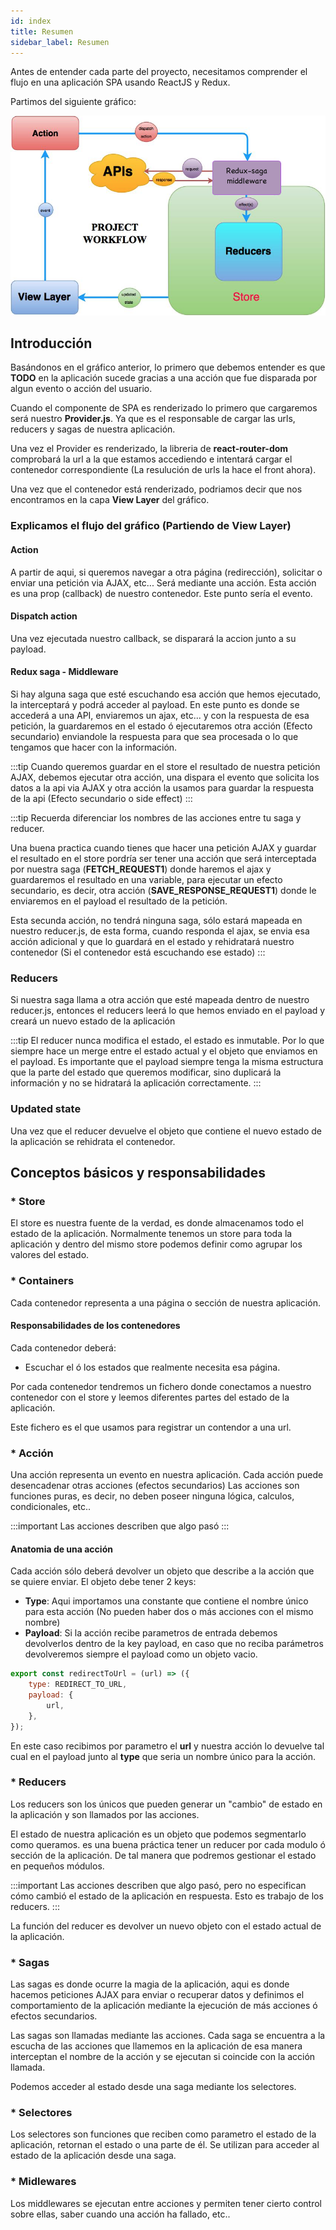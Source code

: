 ```yaml
---
id: index
title: Resumen
sidebar_label: Resumen
---
```


Antes de entender cada parte del proyecto, necesitamos comprender el flujo en una aplicación SPA usando ReactJS y Redux.

Partimos del siguiente gráfico:

![img](../static/img/redux-saga-diagram.png)

## Introducción
Basándonos en el gráfico anterior, lo primero que debemos entender es que **TODO** en la aplicación sucede gracias a una acción que fue disparada por algun evento o acción del usuario.

Cuando el componente de SPA es renderizado lo primero que cargaremos será nuestro **Provider.js**. Ya que es el responsable de cargar las urls, reducers y sagas de nuestra aplicación.

Una vez el Provider es renderizado, la libreria de **react-router-dom** comprobará la url a la que estamos accediendo e intentará cargar el contenedor correspondiente (La resulución de urls la hace el front ahora).

Una vez que el contenedor está renderizado, podriamos decir que nos encontramos en la capa **View Layer** del gráfico.

### Explicamos el flujo del gráfico (Partiendo de **View Layer**)
#### Action

A partir de aqui, si queremos navegar a otra página (redirección), solicitar o enviar una petición via AJAX, etc... Será mediante una acción. Esta acción es una prop (callback) de nuestro contenedor. Este punto sería el evento.

#### Dispatch action
Una vez ejecutada nuestro callback, se disparará la accion junto a su payload.

#### Redux saga - Middleware
Si hay alguna saga que esté escuchando esa acción que hemos ejecutado, la interceptará y podrá acceder al payload.
En este punto es donde se accederá a una API, enviaremos un ajax, etc... y con la respuesta de esa petición, la guardaremos en el estado ó ejecutaremos otra acción (Efecto secundario) enviandole la respuesta para que sea procesada o lo que tengamos que hacer con la información.

:::tip
Cuando queremos guardar en el store el resultado de nuestra petición AJAX, debemos ejecutar otra acción, una dispara el evento que solicita los datos a la api via AJAX y otra acción la usamos para guardar la respuesta de la api (Efecto secundario o side effect)
:::


:::tip
Recuerda diferenciar los nombres de las acciones entre tu saga y reducer.

Una buena practica cuando tienes que hacer una petición AJAX y guardar el resultado en el store pordría ser tener una acción que será interceptada por nuestra saga (**FETCH_REQUEST1**) donde haremos el ajax y guardaremos el resultado en una variable, para ejecutar un efecto secundario, es decir, otra acción (**SAVE_RESPONSE_REQUEST1**) donde le enviaremos en el payload el resultado de la petición.

Esta secunda acción, no tendrá ninguna saga, sólo estará mapeada en nuestro reducer.js, de esta forma, cuando responda el ajax, se envia esa acción adicional y que lo guardará en el estado y rehidratará nuestro contenedor (Si el contenedor está escuchando ese estado)
:::

### Reducers
Si nuestra saga llama a otra acción que esté mapeada dentro de nuestro reducer.js, entonces el reducers leerá lo que hemos enviado en el payload y creará un nuevo estado de la aplicación

:::tip
El reducer nunca modifica el estado, el estado es inmutable. Por lo que siempre hace un merge entre el estado actual y el objeto que enviamos en el payload. Es importante que el payload siempre tenga la misma estructura que la parte del estado que queremos modificar, sino duplicará la información y no se hidratará la aplicación correctamente.
:::

### Updated state
Una vez que el reducer devuelve el objeto que contiene el nuevo estado de la aplicación se rehidrata el contenedor.


## Conceptos básicos y responsabilidades

### * Store
El store es nuestra fuente de la verdad, es donde almacenamos todo el estado de la aplicación. Normalmente tenemos un store para toda la aplicación y dentro del mismo store podemos definir como agrupar los valores del estado.

### * Containers
Cada contenedor representa a una página o sección de nuestra aplicación.

#### Responsabilidades de los contenedores
Cada contenedor deberá:
  * Escuchar el ó los estados que realmente necesita esa página.

Por cada contenedor tendremos un fichero donde conectamos a nuestro contenedor con el store y leemos diferentes partes del estado de la aplicación.

Este fichero es el que usamos para registrar un contendor a una url.

### * Acción
Una acción representa un evento en nuestra aplicación. Cada acción puede desencadenar otras acciones (efectos secundarios)
Las acciones son funciones puras, es decir, no deben poseer ninguna lógica, calculos, condicionales, etc..

:::important
Las acciones describen que algo pasó
:::
#### Anatomia de una acción
Cada acción sólo deberá devolver un objeto que describe a la acción que se quiere enviar.
El objeto debe tener 2 keys:
* **Type**: Aqui importamos una constante que contiene el nombre único para esta acción (No pueden haber dos o más acciones con el mismo nombre)
* **Payload**: Si la acción recibe parametros de entrada debemos devolverlos dentro de la key payload, en caso que no reciba parámetros devolveremos siempre el payload como un objeto vacio.

```javascript
export const redirectToUrl = (url) => ({
    type: REDIRECT_TO_URL,
    payload: {
        url,
    },
});
```
En este caso recibimos por parametro el **url** y nuestra acción lo devuelve tal cual en el payload junto al **type** que seria un nombre único para la acción.


### * Reducers
Los reducers son los únicos que pueden generar un "cambio" de estado en la aplicación y son llamados por las acciones.

El estado de nuestra aplicación es un objeto que podemos segmentarlo como queramos. es una buena práctica tener un reducer por cada modulo ó sección de la aplicación. De tal manera que podremos gestionar el estado en pequeños módulos.

:::important
Las acciones describen que algo pasó, pero no especifican cómo cambió el estado de la aplicación en respuesta. Esto es trabajo de los reducers.
:::

La función del reducer es devolver un nuevo objeto con el estado actual de la aplicación.

### * Sagas
Las sagas es donde ocurre la magia de la aplicación, aqui es donde hacemos peticiones AJAX para enviar o recuperar datos y definimos el comportamiento de la aplicación mediante la ejecución de más acciones ó efectos secundarios.

Las sagas son llamadas mediante las acciones. Cada saga se encuentra a la escucha de las acciones que llamemos en la aplicación de esa manera interceptan el nombre de la acción y se ejecutan si coincide con la acción llamada.

Podemos acceder al estado desde una saga mediante los selectores.

### * Selectores
Los selectores son funciones que reciben como parametro el estado de la aplicación, retornan el estado o una parte de él. Se utilizan para acceder al estado de la aplicación desde una saga.

### * Midlewares
Los middlewares se ejecutan entre acciones y permiten tener cierto control sobre ellas, saber cuando una acción ha fallado, etc..